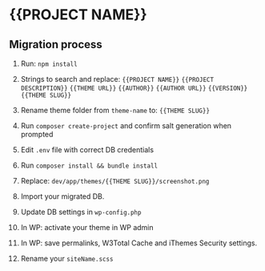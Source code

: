 {{PROJECT NAME}}
================



Migration process
-----------------

1. Run: `npm install`

2. Strings to search and replace:
	`{{PROJECT NAME}}`
	`{{PROJECT DESCRIPTION}}`
	`{{THEME URL}}`
	`{{AUTHOR}}`
	`{{AUTHOR URL}}`
	`{{VERSION}}`
	`{{THEME SLUG}}`

3. Rename theme folder from `theme-name` to: `{{THEME SLUG}}`

4. Run `composer create-project` and confirm salt generation when prompted

5. Edit `.env` file with correct DB credentials

6. Run `composer install && bundle install`

7. Replace: `dev/app/themes/{{THEME SLUG}}/screenshot.png`

8. Import your migrated DB.

9. Update DB settings in `wp-config.php`

10. In WP: activate your theme in WP admin

11. In WP: save permalinks, W3Total Cache and iThemes Security settings.

12. Rename your `siteName.scss`